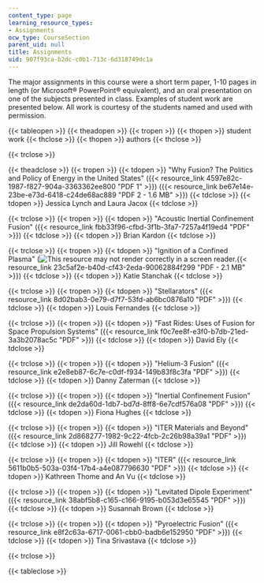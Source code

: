 ```yaml
---
content_type: page
learning_resource_types:
- Assignments
ocw_type: CourseSection
parent_uid: null
title: Assignments
uid: 907f93ca-b2dc-c0b1-713c-6d318749dc1a
---
```


The major assignments in this course were a short term paper, 1-10 pages in length (or Microsoft® PowerPoint® equivalent), and an oral presentation on one of the subjects presented in class. Examples of student work are presented below. All work is courtesy of the students named and used with permission.

{{< tableopen >}}
{{< theadopen >}}
{{< tropen >}}
{{< thopen >}}
student work
{{< thclose >}}
{{< thopen >}}
authors
{{< thclose >}}

{{< trclose >}}

{{< theadclose >}}
{{< tropen >}}
{{< tdopen >}}
"Why Fusion? The Politics and Policy of Energy in the United States" ({{< resource_link 4597e82c-1987-f827-904a-3363362ee800 "PDF 1" >}}) ({{< resource_link be67e14e-23be-e73d-6418-c24de68ac889 "PDF 2 - 1.6 MB" >}})
{{< tdclose >}}
{{< tdopen >}}
Jessica Lynch and Laura Jacox
{{< tdclose >}}

{{< trclose >}}
{{< tropen >}}
{{< tdopen >}}
"Acoustic Inertial Confinement Fusion" ({{< resource_link fbb33f96-cfbd-3f1b-3fa7-7257a4f19ed4 "PDF" >}})
{{< tdclose >}}
{{< tdopen >}}
Brian Kardon
{{< tdclose >}}

{{< trclose >}}
{{< tropen >}}
{{< tdopen >}}
"Ignition of a Confined Plasma" (![This resource may not render correctly in a screen reader.](/images/inacessible.gif){{< resource_link 23c5af2e-b40d-cf43-2eda-90062884f299 "PDF - 2.1 MB" >}})
{{< tdclose >}}
{{< tdopen >}}
Katie Stanchak
{{< tdclose >}}

{{< trclose >}}
{{< tropen >}}
{{< tdopen >}}
"Stellarators" ({{< resource_link 8d02bab3-0e79-d7f7-53fd-ab6bc0876a10 "PDF" >}})
{{< tdclose >}}
{{< tdopen >}}
Louis Fernandes
{{< tdclose >}}

{{< trclose >}}
{{< tropen >}}
{{< tdopen >}}
"Fast Rides: Uses of Fusion for Space Propulsion Systems" ({{< resource_link f0c7ee8f-e3f0-b7db-21ed-3a3b2078ac5c "PDF" >}})
{{< tdclose >}}
{{< tdopen >}}
David Ely
{{< tdclose >}}

{{< trclose >}}
{{< tropen >}}
{{< tdopen >}}
"Helium-3 Fusion" ({{< resource_link e2e8eb87-6c7e-c0df-f934-149b83f8c3fa "PDF" >}})
{{< tdclose >}}
{{< tdopen >}}
Danny Zaterman
{{< tdclose >}}

{{< trclose >}}
{{< tropen >}}
{{< tdopen >}}
"Inertial Confinement Fusion" ({{< resource_link de2da60d-1db7-bd7d-8ff8-6e7cdf576a08 "PDF" >}})
{{< tdclose >}}
{{< tdopen >}}
Fiona Hughes
{{< tdclose >}}

{{< trclose >}}
{{< tropen >}}
{{< tdopen >}}
"ITER Materials and Beyond" ({{< resource_link 2d868277-1982-9c22-4fcb-2c26b98a39a1 "PDF" >}})
{{< tdclose >}}
{{< tdopen >}}
Jill Rowehl
{{< tdclose >}}

{{< trclose >}}
{{< tropen >}}
{{< tdopen >}}
"ITER" ({{< resource_link 5611b0b5-503a-03f4-17b4-a4e087796630 "PDF" >}})
{{< tdclose >}}
{{< tdopen >}}
Kathreen Thome and An Vu
{{< tdclose >}}

{{< trclose >}}
{{< tropen >}}
{{< tdopen >}}
"Levitated Dipole Experiment" ({{< resource_link 38abf5b8-c165-c166-9195-b053d3e65545 "PDF" >}})
{{< tdclose >}}
{{< tdopen >}}
Susannah Brown
{{< tdclose >}}

{{< trclose >}}
{{< tropen >}}
{{< tdopen >}}
"Pyroelectric Fusion" ({{< resource_link e8f2c63a-6717-0061-cbb0-badb6e152950 "PDF" >}})
{{< tdclose >}}
{{< tdopen >}}
Tina Srivastava
{{< tdclose >}}

{{< trclose >}}

{{< tableclose >}}